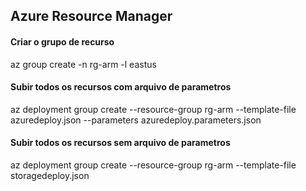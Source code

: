 ## Azure Resource Manager

#### Criar o grupo de recurso
az group create -n rg-arm -l eastus

#### Subir todos os recursos com arquivo de parametros
az deployment group create --resource-group rg-arm --template-file azuredeploy.json --parameters azuredeploy.parameters.json

#### Subir todos os recursos sem arquivo de parametros
az deployment group create --resource-group rg-arm --template-file storagedeploy.json